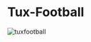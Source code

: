 
# Tux-Football
![tuxfootball](https://user-images.githubusercontent.com/87420016/132129319-0f742704-1835-4d74-8810-13e449a00372.png)
